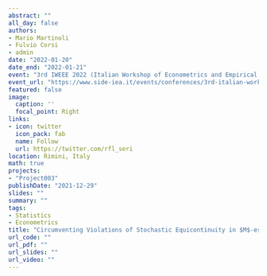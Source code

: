 ```yaml
---
abstract: ""
all_day: false
authors:
- Mario Martinoli
- Fulvio Corsi
- admin
date: "2022-01-20"
date_end: "2022-01-21"
event: "3rd IWEEE 2022 (Italian Workshop of Econometrics and Empirical Economics): High-dimensional and Multivariate Econometrics: Theory and Practice"
event_url: "https://www.side-iea.it/events/conferences/3rd-italian-workshop-econometrics-and-empirical-economics-iweee2022"
featured: false
image:
  caption: ''
  focal_point: Right
links:
- icon: twitter
  icon_pack: fab
  name: Follow
  url: https://twitter.com/rfl_seri
location: Rimini, Italy
math: true
projects:
- "Project003"
publishDate: "2021-12-29"
slides: ""
summary: ""
tags:
- Statistics
- Econometrics
title: "Circumventing Violations of Stochastic Equicontinuity in $M$-estimation"
url_code: ""
url_pdf: ""
url_slides: ""
url_video: ""
---
```

